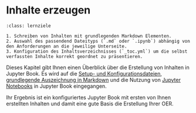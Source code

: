 # Inhalte erzeugen

```{admonition} [Inhalte erstellen](/inhalte/einleitung.md)
:class: lernziele

1. Schreiben von Inhalten mit grundlegenden Markdown Elementen.
2. Auswahl des passendend Dateityps (`.md` oder `.ipynb`) abhängig von den Anforderungen an die jeweilige Unterseite.
3. Konfiguration des Inhaltsverzeichnisses (`_toc.yml`) um die selbst verfassten Inhalte korrekt geordnet zu präsentieren.
```

Dieses Kapitel gibt Ihnen einen Überblick über die Erstellung von Inhalten in Jupyter Book. Es wird auf die [Setup- und Konfigurationsdateien](setup.md), [grundlegende Auszeichnung in Markdown](markdown.md) und die Nutzung von [Jupyter Notebooks](jupyter_notebooks.ipynb) in Jupyter Book eingegangen.

Ihr Ergebnis ist ein konfiguriertes Jupyter Book mit ersten von Ihnen erstellten Inhalten und damit eine gute Basis die Erstellung Ihrer OER.